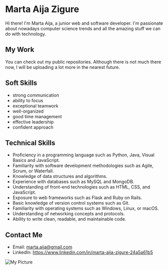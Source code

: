 # Marta Aija Zigure

Hi there! I'm Marta Aija, a junior web and software developer. I'm passionate about nowadays computer science trends and all the amazing stuff we can do with technology.

## My Work

You can check out my public repositories. Although there is not much there now, I will be uploading a lot more in the nearest future.

## Soft Skills

- strong communication
- ability to focus
- exceptional teamwork
- well-organized 
- good time management
- effective leadership
- confident approach

## Technical Skills
- Proficiency in a programming language such as Python, Java, Visual Basics and JavaScript.
- Familiarity with software development methodologies such as Agile, Scrum, or Waterfall.
- Knowledge of data structures and algorithms.
- Experience with databases such as MySQL and MongoDB.
- Understanding of front-end technologies such as HTML, CSS, and JavaScript.
- Exposure to web frameworks such as Flask and Ruby on Rails.
- Basic knowledge of version control systems such as Git.
- Familiarity with operating systems such as Windows, Linux, or macOS.
- Understanding of networking concepts and protocols.
- Ability to write clean, readable, and maintainable code.

## Contact Me

- Email: marta.aija@gmail.com
- LinkedIn: https://www.linkedin.com/in/marta-aija-zigure-24a5a61b5

![My Picture](https://media.licdn.com/dms/image/D4D03AQF_V74E0oKjcA/profile-displayphoto-shrink_200_200/0/1668636688303?e=1681344000&v=beta&t=_SiJRIfA7Hzk_4OGkFc4PJaZcIPnzSIFm6XweOIeYWM)

